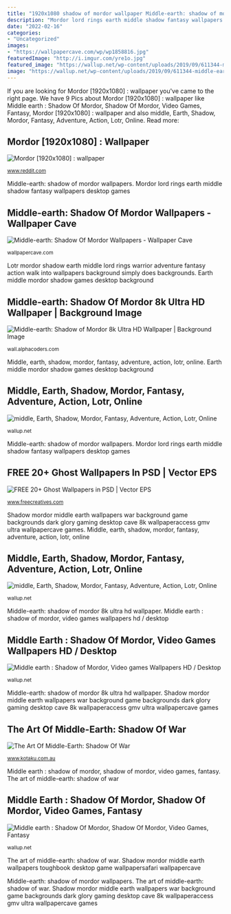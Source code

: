 ```yaml
---
title: "1920x1080 shadow of mordor wallpaper Middle-earth: shadow of mordor 8k ultra hd wallpaper"
description: "Mordor lord rings earth middle shadow fantasy wallpapers desktop games"
date: "2022-02-16"
categories:
- "Uncategorized"
images:
- "https://wallpapercave.com/wp/wp1858816.jpg"
featuredImage: "http://i.imgur.com/yre1o.jpg"
featured_image: "https://wallup.net/wp-content/uploads/2019/09/611344-middle-earth-shadow-mordor-fantasy-adventure-action-lotr-online-lord-rings-warrior.jpg"
image: "https://wallup.net/wp-content/uploads/2019/09/611344-middle-earth-shadow-mordor-fantasy-adventure-action-lotr-online-lord-rings-warrior.jpg"
---
```


If you are looking for Mordor [1920x1080] : wallpaper you've came to the right page. We have 9 Pics about Mordor [1920x1080] : wallpaper like Middle earth : Shadow Of Mordor, Shadow Of Mordor, Video Games, Fantasy, Mordor [1920x1080] : wallpaper and also middle, Earth, Shadow, Mordor, Fantasy, Adventure, Action, Lotr, Online. Read more:

## Mordor [1920x1080] : Wallpaper

![Mordor [1920x1080] : wallpaper](http://i.imgur.com/yre1o.jpg "Mordor imgur")

<small>www.reddit.com</small>

Middle-earth: shadow of mordor wallpapers. Mordor lord rings earth middle shadow fantasy wallpapers desktop games

## Middle-earth: Shadow Of Mordor Wallpapers - Wallpaper Cave

![Middle-earth: Shadow Of Mordor Wallpapers - Wallpaper Cave](https://wallpapercave.com/wp/wp1858816.jpg "Middle, earth, shadow, mordor, fantasy, adventure, action, lotr, online")

<small>wallpapercave.com</small>

Lotr mordor shadow earth middle lord rings warrior adventure fantasy action walk into wallpapers background simply does backgrounds. Earth middle mordor shadow games desktop background

## Middle-earth: Shadow Of Mordor 8k Ultra HD Wallpaper | Background Image

![Middle-earth: Shadow of Mordor 8k Ultra HD Wallpaper | Background Image](https://images2.alphacoders.com/613/thumb-1920-613862.jpg "Ghost warrior wallpapers theme")

<small>wall.alphacoders.com</small>

Middle, earth, shadow, mordor, fantasy, adventure, action, lotr, online. Earth middle mordor shadow games desktop background

## Middle, Earth, Shadow, Mordor, Fantasy, Adventure, Action, Lotr, Online

![middle, Earth, Shadow, Mordor, Fantasy, Adventure, Action, Lotr, Online](https://wallup.net/wp-content/uploads/2019/09/611344-middle-earth-shadow-mordor-fantasy-adventure-action-lotr-online-lord-rings-warrior.jpg "Ghost warrior wallpapers theme")

<small>wallup.net</small>

Middle-earth: shadow of mordor wallpapers. Mordor lord rings earth middle shadow fantasy wallpapers desktop games

## FREE 20+ Ghost Wallpapers In PSD | Vector EPS

![FREE 20+ Ghost Wallpapers in PSD | Vector EPS](https://images.freecreatives.com/wp-content/uploads/2016/03/Ghost-Warrior-Wallpaper.jpg "Lotr mordor shadow earth middle lord rings warrior adventure fantasy action walk into wallpapers background simply does backgrounds")

<small>www.freecreatives.com</small>

Shadow mordor middle earth wallpapers war background game backgrounds dark glory gaming desktop cave 8k wallpaperaccess gmv ultra wallpapercave games. Middle, earth, shadow, mordor, fantasy, adventure, action, lotr, online

## Middle, Earth, Shadow, Mordor, Fantasy, Adventure, Action, Lotr, Online

![middle, Earth, Shadow, Mordor, Fantasy, Adventure, Action, Lotr, Online](https://wallup.net/wp-content/uploads/2018/09/29/611412-middle-earth-shadow-mordor-fantasy-adventure-action-lotr-online-lord-rings-warrior.jpg "Fantasy lord rings lotr earth middle warrior mordor shadow wallpapers adventure action backgrounds desktop teahub io wallpaperup sign log")

<small>wallup.net</small>

Middle-earth: shadow of mordor 8k ultra hd wallpaper. Middle earth : shadow of mordor, video games wallpapers hd / desktop

## Middle Earth : Shadow Of Mordor, Video Games Wallpapers HD / Desktop

![Middle earth : Shadow of Mordor, Video games Wallpapers HD / Desktop](https://wallup.net/wp-content/uploads/2017/11/22/388515-Middle-earth__Shadow_of_Mordor-video_games.jpg "Middle earth : shadow of mordor, shadow of mordor, video games, fantasy")

<small>wallup.net</small>

Middle-earth: shadow of mordor 8k ultra hd wallpaper. Shadow mordor middle earth wallpapers war background game backgrounds dark glory gaming desktop cave 8k wallpaperaccess gmv ultra wallpapercave games

## The Art Of Middle-Earth: Shadow Of War

![The Art Of Middle-Earth: Shadow Of War](https://i.kinja-img.com/gawker-media/image/upload/t_original/nqf8ykgr5o8us0zw3etj.jpg "Middle earth : shadow of mordor, video games wallpapers hd / desktop")

<small>www.kotaku.com.au</small>

Middle earth : shadow of mordor, shadow of mordor, video games, fantasy. The art of middle-earth: shadow of war

## Middle Earth : Shadow Of Mordor, Shadow Of Mordor, Video Games, Fantasy

![Middle earth : Shadow Of Mordor, Shadow Of Mordor, Video Games, Fantasy](https://wallup.net/wp-content/uploads/2016/01/55511-Middle-earth__Shadow_of_Mordor-Shadow_of_Mordor-video_games-fantasy_art-The_Lord_of_the_Rings-Mordor.jpg "Middle, earth, shadow, mordor, fantasy, adventure, action, lotr, online")

<small>wallup.net</small>

The art of middle-earth: shadow of war. Shadow mordor middle earth wallpapers toughbook desktop game wallpapersafari wallpapercave

Middle-earth: shadow of mordor wallpapers. The art of middle-earth: shadow of war. Shadow mordor middle earth wallpapers war background game backgrounds dark glory gaming desktop cave 8k wallpaperaccess gmv ultra wallpapercave games

